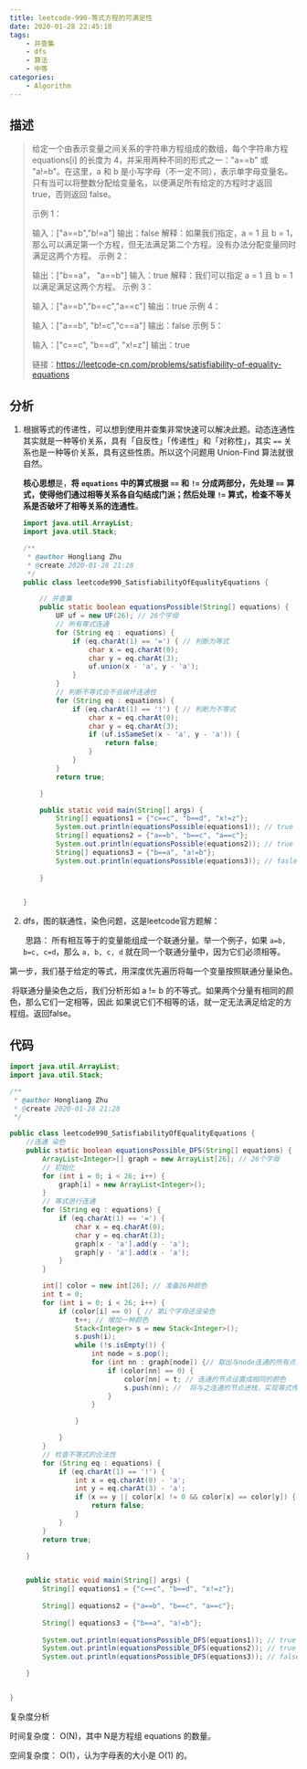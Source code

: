 ```yaml
---
title: leetcode-990-等式方程的可满足性
date: 2020-01-28 22:45:18
tags:
	- 并查集
	- dfs
	- 算法
	- 中等
categories:
	- Algorithm
---
```


## 描述

> 给定一个由表示变量之间关系的字符串方程组成的数组，每个字符串方程 equations[i] 的长度为 4，并采用两种不同的形式之一："a==b" 或 "a!=b"。在这里，a 和 b 是小写字母（不一定不同），表示单字母变量名。只有当可以将整数分配给变量名，以便满足所有给定的方程时才返回 true，否则返回 false。 
>
> 示例 1：
>
> 输入：["a==b","b!=a"]
> 输出：false
> 解释：如果我们指定，a = 1 且 b = 1，那么可以满足第一个方程，但无法满足第二个方程。没有办法分配变量同时满足这两个方程。
> 示例 2：
>
> 输出：["b==a"，     "a==b"]
> 输入：true
> 解释：我们可以指定 a = 1 且 b = 1 以满足满足这两个方程。
> 示例 3：
>
> 输入：["a==b","b==c","a==c"]
> 输出：true
> 示例 4：
>
> 输入：["a==b", "b!=c","c==a"]
> 输出：false
> 示例 5：
>
> 输入：["c==c", "b==d", "x!=z"]
> 输出：true
>
>
> 链接：https://leetcode-cn.com/problems/satisfiability-of-equality-equations
>



## 分析

1. 根据等式的传递性，可以想到使用并查集非常快速可以解决此题。动态连通性其实就是一种等价关系，具有「自反性」「传递性」和「对称性」，其实 `==` 关系也是一种等价关系，具有这些性质。所以这个问题用 Union-Find 算法就很自然。

   **核心思想**是，**将** **`equations`** **中的算式根据** **`==`** **和** **`!=`** **分成两部分，先处理** **`==`** **算式，使得他们通过相等关系各自勾结成门派；然后处理** **`!=`** **算式，检查不等关系是否破坏了相等关系的连通性**。

   ```java
   import java.util.ArrayList;
   import java.util.Stack;
   
   /**
    * @author Hongliang Zhu
    * @create 2020-01-28 21:28
    */
   public class leetcode990_SatisfiabilityOfEqualityEquations {
   
       // 并查集
       public static boolean equationsPossible(String[] equations) {
           UF uf = new UF(26); // 26个字母
           // 所有等式连通
           for (String eq : equations) {
               if (eq.charAt(1) == '=') { // 判断为等式
                   char x = eq.charAt(0);
                   char y = eq.charAt(3);
                   uf.union(x - 'a', y - 'a');
               }
           }
           // 判断不等式会不会破坏连通性
           for (String eq : equations) {
               if (eq.charAt(1) == '!') { // 判断为不等式
                   char x = eq.charAt(0);
                   char y = eq.charAt(3);
                   if (uf.isSameSet(x - 'a', y - 'a')) {
                       return false;
                   }
               }
           }
           return true;
   
       }
   
       public static void main(String[] args) {
           String[] equations1 = {"c==c", "b==d", "x!=z"}; 
           System.out.println(equationsPossible(equations1)); // true
           String[] equations2 = {"a==b", "b==c", "a==c"};
           System.out.println(equationsPossible(equations2)); // true
           String[] equations3 = {"b==a", "a!=b"};
           System.out.println(equationsPossible(equations3)); // fasle
        
       }
   
   
   }
   
   ```

   

2. dfs，图的联通性，染色问题，这是leetcode官方题解：

   ​		思路： 所有相互等于的变量能组成一个联通分量。举一个例子，如果 `a=b, b=c, c=d`，那么 `a, b, c, d` 就在同一个联通分量中，因为它们必须相等。 

​		第一步，我们基于给定的等式，用深度优先遍历将每一个变量按照联通分量染色。

​	将联通分量染色之后，我们分析形如 a != b 的不等式。如果两个分量有相同的颜色，那么它们一定相等，因此	如果说它们不相等的话，就一定无法满足给定的方程组。返回false。



## 代码

```java
import java.util.ArrayList;
import java.util.Stack;

/**
 * @author Hongliang Zhu
 * @create 2020-01-28 21:28
 */

public class leetcode990_SatisfiabilityOfEqualityEquations {
    //连通 染色
    public static boolean equationsPossible_DFS(String[] equations) {
        ArrayList<Integer>[] graph = new ArrayList[26]; // 26个字母
        // 初始化
        for (int i = 0; i < 26; i++) {
            graph[i] = new ArrayList<Integer>();
        }
        // 等式进行连通
        for (String eq : equations) {
            if (eq.charAt(1) == '=') {
                char x = eq.charAt(0);
                char y = eq.charAt(3);
                graph[x - 'a'].add(y - 'a');
                graph[y - 'a'].add(x - 'a');
            }
        }

        int[] color = new int[26]; // 准备26种颜色
        int t = 0;
        for (int i = 0; i < 26; i++) {
            if (color[i] == 0) { // 第i个字母还没染色
                t++; // 增加一种颜色
                Stack<Integer> s = new Stack<Integer>();
                s.push(i);
                while (!s.isEmpty()) {
                    int node = s.pop();
                    for (int nn : graph[node]) {// 取出与node连通的所有点， 即取出等式两边的字母
                        if (color[nn] == 0) {
                            color[nn] = t; // 连通的节点设置成相同的颜色
                            s.push(nn); //  将与之连通的节点进栈，实现等式传递性的功能
                        }
                    }

                }

            }
        }
        // 检查不等式的合法性
        for (String eq : equations) {
            if (eq.charAt(1) == '!') {
                int x = eq.charAt(0) - 'a';
                int y = eq.charAt(3) - 'a';
                if (x == y || color[x] != 0 && color[x] == color[y]) { // 字母相等，颜色相同的一定不满足不等关系
                    return false;
                }
            }
        }
        return true;

    }


    public static void main(String[] args) {
        String[] equations1 = {"c==c", "b==d", "x!=z"};
       
        String[] equations2 = {"a==b", "b==c", "a==c"};
        
        String[] equations3 = {"b==a", "a!=b"};
     
        System.out.println(equationsPossible_DFS(equations1)); // true
        System.out.println(equationsPossible_DFS(equations2)); // true
        System.out.println(equationsPossible_DFS(equations3)); // false

    }


}

```

复杂度分析

时间复杂度： O(N)，其中 N是方程组 equations 的数量。

空间复杂度： O(1），认为字母表的大小是 O(1) 的。

















